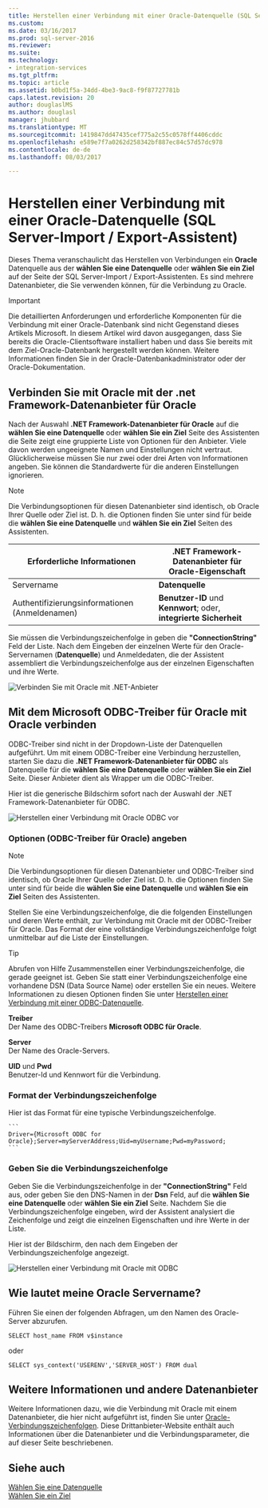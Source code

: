 ```yaml
---
title: Herstellen einer Verbindung mit einer Oracle-Datenquelle (SQL Server-Import / Export-Assistent) | Microsoft Docs
ms.custom: 
ms.date: 03/16/2017
ms.prod: sql-server-2016
ms.reviewer: 
ms.suite: 
ms.technology:
- integration-services
ms.tgt_pltfrm: 
ms.topic: article
ms.assetid: b0bd1f5a-34dd-4be3-9ac8-f9f87727781b
caps.latest.revision: 20
author: douglaslMS
ms.author: douglasl
manager: jhubbard
ms.translationtype: MT
ms.sourcegitcommit: 1419847dd47435cef775a2c55c0578ff4406cddc
ms.openlocfilehash: e589e7f7a0262d258342bf887ec84c57d57dc978
ms.contentlocale: de-de
ms.lasthandoff: 08/03/2017

---
```

# <a name="connect-to-an-oracle-data-source-sql-server-import-and-export-wizard"></a>Herstellen einer Verbindung mit einer Oracle-Datenquelle (SQL Server-Import / Export-Assistent)
Dieses Thema veranschaulicht das Herstellen von Verbindungen ein **Oracle** Datenquelle aus der **wählen Sie eine Datenquelle** oder **wählen Sie ein Ziel** auf der Seite der SQL Server-Import / Export-Assistenten. Es sind mehrere Datenanbieter, die Sie verwenden können, für die Verbindung zu Oracle.

> [!IMPORTANT]
> Die detaillierten Anforderungen und erforderliche Komponenten für die Verbindung mit einer Oracle-Datenbank sind nicht Gegenstand dieses Artikels Microsoft. In diesem Artikel wird davon ausgegangen, dass Sie bereits die Oracle-Clientsoftware installiert haben und dass Sie bereits mit dem Ziel-Oracle-Datenbank hergestellt werden können. Weitere Informationen finden Sie in der Oracle-Datenbankadministrator oder der Oracle-Dokumentation.

## <a name="connect-to-oracle-with-the-net-framework-data-provider-for-oracle"></a>Verbinden Sie mit Oracle mit der .net Framework-Datenanbieter für Oracle
Nach der Auswahl **.NET Framework-Datenanbieter für Oracle** auf die **wählen Sie eine Datenquelle** oder **wählen Sie ein Ziel** Seite des Assistenten die Seite zeigt eine gruppierte Liste von Optionen für den Anbieter. Viele davon werden ungeeignete Namen und Einstellungen nicht vertraut. Glücklicherweise müssen Sie nur zwei oder drei Arten von Informationen angeben. Sie können die Standardwerte für die anderen Einstellungen ignorieren.

> [!NOTE]
> Die Verbindungsoptionen für diesen Datenanbieter sind identisch, ob Oracle Ihrer Quelle oder Ziel ist. D. h. die Optionen finden Sie unter sind für beide die **wählen Sie eine Datenquelle** und **wählen Sie ein Ziel** Seiten des Assistenten.

|Erforderliche Informationen|.NET Framework-Datenanbieter für Oracle-Eigenschaft|
|---|---|
|Servername|**Datenquelle**|
|Authentifizierungsinformationen (Anmeldenamen)|**Benutzer-ID** und **Kennwort**; oder, **integrierte Sicherheit**|

Sie müssen die Verbindungszeichenfolge in geben die **"ConnectionString"** Feld der Liste. Nach dem Eingeben der einzelnen Werte für den Oracle-Servernamen (**Datenquelle**) und Anmeldedaten, die der Assistent assembliert die Verbindungszeichenfolge aus der einzelnen Eigenschaften und ihre Werte. 

![Verbinden Sie mit Oracle mit .NET-Anbieter](../../integration-services/import-export-data/media/connect-to-oracle-with-net-provider.jpg)

## <a name="connect-to-oracle-with-the-microsoft-odbc-driver-for-oracle"></a>Mit dem Microsoft ODBC-Treiber für Oracle mit Oracle verbinden
ODBC-Treiber sind nicht in der Dropdown-Liste der Datenquellen aufgeführt. Um mit einem ODBC-Treiber eine Verbindung herzustellen, starten Sie dazu die **.NET Framework-Datenanbieter für ODBC** als Datenquelle für die **wählen Sie eine Datenquelle** oder **wählen Sie ein Ziel** Seite. Dieser Anbieter dient als Wrapper um die ODBC-Treiber.

Hier ist die generische Bildschirm sofort nach der Auswahl der .NET Framework-Datenanbieter für ODBC.

![Herstellen einer Verbindung mit Oracle ODBC vor](../../integration-services/import-export-data/media/connect-to-sql-with-odbc-before.jpg)

### <a name="options-to-specify-odbc-driver-for-oracle"></a>Optionen (ODBC-Treiber für Oracle) angeben

> [!NOTE]
> Die Verbindungsoptionen für diesen Datenanbieter und ODBC-Treiber sind identisch, ob Oracle Ihrer Quelle oder Ziel ist. D. h. die Optionen finden Sie unter sind für beide die **wählen Sie eine Datenquelle** und **wählen Sie ein Ziel** Seiten des Assistenten.

Stellen Sie eine Verbindungszeichenfolge, die die folgenden Einstellungen und deren Werte enthält, zur Verbindung mit Oracle mit der ODBC-Treiber für Oracle. Das Format der eine vollständige Verbindungszeichenfolge folgt unmittelbar auf die Liste der Einstellungen.

> [!TIP]
> Abrufen von Hilfe Zusammenstellen einer Verbindungszeichenfolge, die gerade geeignet ist. Geben Sie statt einer Verbindungszeichenfolge eine vorhandene DSN (Data Source Name) oder erstellen Sie ein neues. Weitere Informationen zu diesen Optionen finden Sie unter [Herstellen einer Verbindung mit einer ODBC-Datenquelle](../../integration-services/import-export-data/connect-to-an-odbc-data-source-sql-server-import-and-export-wizard.md).

**Treiber**  
Der Name des ODBC-Treibers **Microsoft ODBC für Oracle**.

**Server**  
Der Name des Oracle-Servers. 

**UID** und **Pwd**   
Benutzer-Id und Kennwort für die Verbindung.

### <a name="connection-string-format"></a>Format der Verbindungszeichenfolge
Hier ist das Format für eine typische Verbindungszeichenfolge.

    ```
    Driver={Microsoft ODBC for Oracle};Server=myServerAddress;Uid=myUsername;Pwd=myPassword;
    ```

### <a name="enter-the-connection-string"></a>Geben Sie die Verbindungszeichenfolge
Geben Sie die Verbindungszeichenfolge in der **"ConnectionString"** Feld aus, oder geben Sie den DNS-Namen in der **Dsn** Feld, auf die **wählen Sie eine Datenquelle** oder **wählen Sie ein Ziel** Seite. Nachdem Sie die Verbindungszeichenfolge eingeben, wird der Assistent analysiert die Zeichenfolge und zeigt die einzelnen Eigenschaften und ihre Werte in der Liste.

Hier ist der Bildschirm, den nach dem Eingeben der Verbindungszeichenfolge angezeigt.

![Herstellen einer Verbindung mit Oracle mit ODBC](../../integration-services/import-export-data/media/connect-to-oracle-with-odbc.jpg)

## <a name="whats-my-oracle-server-name"></a>Wie lautet meine Oracle Servername?
Führen Sie einen der folgenden Abfragen, um den Namen des Oracle-Server abzurufen.

`SELECT host_name FROM v$instance`

oder

`SELECT sys_context('USERENV','SERVER_HOST') FROM dual`

## <a name="other-data-providers-and-more-info"></a>Weitere Informationen und andere Datenanbieter
Weitere Informationen dazu, wie die Verbindung mit Oracle mit einem Datenanbieter, die hier nicht aufgeführt ist, finden Sie unter [Oracle-Verbindungszeichenfolgen](https://www.connectionstrings.com/oracle/). Diese Drittanbieter-Website enthält auch Informationen über die Datenanbieter und die Verbindungsparameter, die auf dieser Seite beschriebenen.

## <a name="see-also"></a>Siehe auch
[Wählen Sie eine Datenquelle](../../integration-services/import-export-data/choose-a-data-source-sql-server-import-and-export-wizard.md)  
[Wählen Sie ein Ziel](../../integration-services/import-export-data/choose-a-destination-sql-server-import-and-export-wizard.md)


